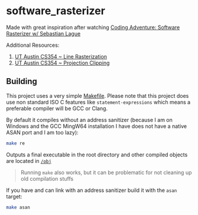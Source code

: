 # software_rasterizer

Made with great inspiration after watching [Coding Adventure: Software Rasterizer w/ Sebastian Lague](https://www.youtube.com/watch?v=yyJ-hdISgnw)

Additional Resources:
1. [UT Austin CS354 ~ Line Rasterization](https://www.cs.utexas.edu/~bajaj/graphics2012/cs354/lectures/lect02.pdf)
2. [UT Austin CS354 ~ Projection Clipping](https://www.cs.utexas.edu/~fussell/courses/cs354-fall2015/lectures/lecture9.pdf)

## Building

This project uses a very simple [Makefile](./Makefile). Please note that this project does use non standard ISO C features like `statement-expressions` which means a preferable compiler
will be GCC or Clang.

By default it compiles without an address sanitizer (because I am on Windows and the GCC MingW64 installation I have
does not have a native ASAN port and I am too lazy):

```bash
make re
```

Outputs a final executable in the root directory and other compiled objects are located in [`/obj`](./obj/)

> Running `make` also works, but it can be problematic for not cleaning up old compilation stuffs

If you have and can link with an address sanitizer build it with the `asan` target:

```bash
make asan
```
